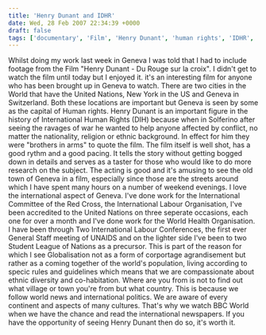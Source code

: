 ```yaml
---
title: 'Henry Dunant and IDHR'
date: Wed, 28 Feb 2007 22:34:39 +0000
draft: false
tags: ['documentary', 'Film', 'Henry Dunant', 'human rights', 'IDHR', 'random']
---
```


Whilst doing my work last week in Geneva I was told that I had to include footage from the Film "Henry Dunant - Du Rouge sur la croix". I didn't get to watch the film until today but I enjoyed it. it's an interesting film for anyone who has been brought up in Geneva to watch. There are two cities in the World that have the United Nations, New York in the US and Geneva in Switzerland. Both these locations are important but Geneva is seen by some as the capital of Human rights. Henry Dunant is an important figure in the history of International Human Rights (DIH) because when in Solferino after seeing the ravages of war he wanted to help anyone affected by conflict, no matter the nationality, religion or ethnic background. In effect for him they were "brothers in arms" to quote the film. The film itself is well shot, has a good rythm and a good pacing. It tells the story without getting bogged down in details and serves as a taster for those who would like to do more research on the subject. The acting is good and it's amusing to see the old town of Geneva in a film, especially since those are the streets around which I have spent many hours on a number of weekend evenings. I love the international aspect of Geneva. I've done work for the International Committee of the Red Cross, the International Labour Organisation, I've been accredited to the United Nations on three seperate occasions, each one for over a month and I've done work for the World Health Organisation. I have been through Two International Labour Conferences, the first ever General Staff meeting of UNAIDS and on the lighter side I've been to two Student League of Nations as a precursor. This is part of the reason for which I see Globalisation not as a form of corportage agrandisement but rather as a coming together of the world's population, living according to specic rules and guidelines which means that we are compassionate about ethnic diversity and co-habitation. Where are you from is not to find out what village or town you're from but what country. This is because we follow world news and international politics. We are aware of every continent and aspects of many cultures. That's why we watch BBC World when we have the chance and read the international newspapers. If you have the opportunity of seeing Henry Dunant then do so, it's worth it.